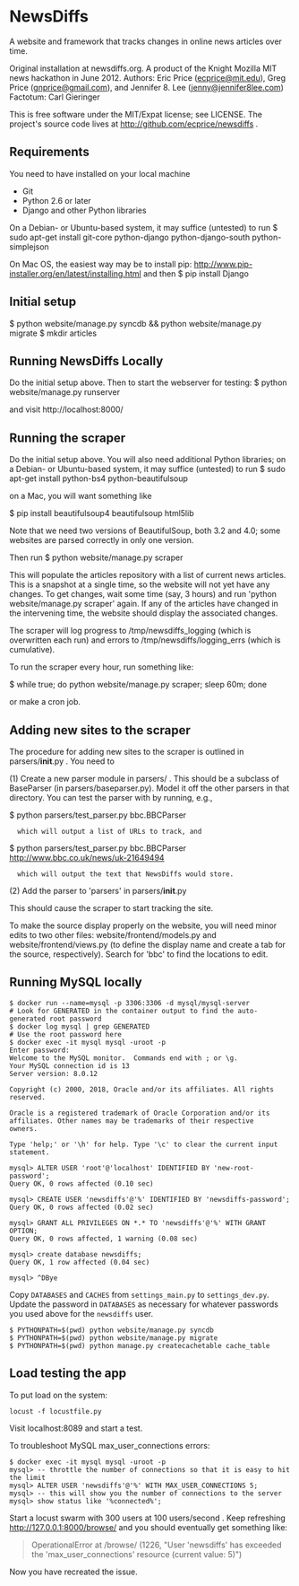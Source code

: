 NewsDiffs
==========

A website and framework that tracks changes in online news articles over time.

Original installation at newsdiffs.org.
A product of the Knight Mozilla MIT news hackathon in June 2012.
Authors: Eric Price (ecprice@mit.edu), Greg Price (gnprice@gmail.com),
 and Jennifer 8. Lee (jenny@jennifer8lee.com)
Factotum: Carl Gieringer

This is free software under the MIT/Expat license; see LICENSE.
The project's source code lives at http://github.com/ecprice/newsdiffs .


Requirements
------------

You need to have installed on your local machine
* Git
* Python 2.6 or later
* Django and other Python libraries

On a Debian- or Ubuntu-based system, it may suffice (untested) to run
  $ sudo apt-get install git-core python-django python-django-south python-simplejson

On Mac OS, the easiest way may be to install pip:
  http://www.pip-installer.org/en/latest/installing.html
and then
  $ pip install Django


Initial setup
-------------

  $ python website/manage.py syncdb && python website/manage.py migrate
  $ mkdir articles


Running NewsDiffs Locally
-------------------------

Do the initial setup above.  Then to start the webserver for testing:
  $ python website/manage.py runserver

and visit http://localhost:8000/


Running the scraper
-------------------

Do the initial setup above.  You will also need additional Python
libraries; on a Debian- or Ubuntu-based system, it may suffice
(untested) to run
  $ sudo apt-get install python-bs4 python-beautifulsoup

on a Mac, you will want something like

 $ pip install beautifulsoup4 beautifulsoup html5lib

Note that we need two versions of BeautifulSoup, both 3.2 and 4.0;
some websites are parsed correctly in only one version.

Then run
  $ python website/manage.py scraper

This will populate the articles repository with a list of current news
articles.  This is a snapshot at a single time, so the website will
not yet have any changes. To get changes, wait some time (say, 3
hours) and run 'python website/manage.py scraper' again.  If any of
the articles have changed in the intervening time, the website should
display the associated changes.

The scraper will log progress to /tmp/newsdiffs_logging (which is
overwritten each run) and errors to /tmp/newsdiffs/logging_errs (which
is cumulative).

To run the scraper every hour, run something like:

 $ while true; do python website/manage.py scraper; sleep 60m; done

or make a cron job.

Adding new sites to the scraper
-------------------------------

The procedure for adding new sites to the scraper is outlined in
parsers/__init__.py .  You need to

  (1) Create a new parser module in parsers/ .  This should be a
      subclass of BaseParser (in parsers/baseparser.py).  Model it off
      the other parsers in that directory.  You can test the parser
      with by running, e.g.,

$ python parsers/test_parser.py bbc.BBCParser

      which will output a list of URLs to track, and

$ python parsers/test_parser.py bbc.BBCParser http://www.bbc.co.uk/news/uk-21649494

      which will output the text that NewsDiffs would store.

  (2) Add the parser to 'parsers' in parsers/__init__.py

This should cause the scraper to start tracking the site.

To make the source display properly on the website, you will need
minor edits to two other files: website/frontend/models.py and
website/frontend/views.py (to define the display name and create a tab
for the source, respectively).  Search for 'bbc' to find the locations
to edit.


Running MySQL locally
----------------------------------------------
```
$ docker run --name=mysql -p 3306:3306 -d mysql/mysql-server
# Look for GENERATED in the container output to find the auto-generated root password
$ docker log mysql | grep GENERATED
# Use the root password here
$ docker exec -it mysql mysql -uroot -p
Enter password:
Welcome to the MySQL monitor.  Commands end with ; or \g.
Your MySQL connection id is 13
Server version: 8.0.12

Copyright (c) 2000, 2018, Oracle and/or its affiliates. All rights reserved.

Oracle is a registered trademark of Oracle Corporation and/or its
affiliates. Other names may be trademarks of their respective
owners.

Type 'help;' or '\h' for help. Type '\c' to clear the current input statement.

mysql> ALTER USER 'root'@'localhost' IDENTIFIED BY 'new-root-password';
Query OK, 0 rows affected (0.10 sec)

mysql> CREATE USER 'newsdiffs'@'%' IDENTIFIED BY 'newsdiffs-password';
Query OK, 0 rows affected (0.02 sec)

mysql> GRANT ALL PRIVILEGES ON *.* TO 'newsdiffs'@'%' WITH GRANT OPTION;
Query OK, 0 rows affected, 1 warning (0.08 sec)

mysql> create database newsdiffs;
Query OK, 1 row affected (0.04 sec)

mysql> ^DBye
```

Copy `DATABASES` and `CACHES` from `settings_main.py` to `settings_dev.py`.  Update the password in `DATABASES` as 
necessary for whatever passwords you used above for the `newsdiffs` user.

```
$ PYTHONPATH=$(pwd) python website/manage.py syncdb
$ PYTHONPATH=$(pwd) python website/manage.py migrate
$ PYTHONPATH=$(pwd) python manage.py createcachetable cache_table
```

Load testing the app
--------------------

To put load on the system:

```
locust -f locustfile.py
```

Visit localhost:8089 and start a test.

To troubleshoot MySQL max_user_connections errors:

```
$ docker exec -it mysql mysql -uroot -p
mysql> -- throttle the number of connections so that it is easy to hit the limit
mysql> ALTER USER 'newsdiffs'@'%' WITH MAX_USER_CONNECTIONS 5;
mysql> -- this will show you the number of connections to the server
mysql> show status like '%connected%';
```
Start a locust swarm with 300 users at 100 users/second .  Keep refreshing http://127.0.0.1:8000/browse/
and you should eventually get something like:

> OperationalError at /browse/
>   (1226, "User 'newsdiffs' has exceeded the 'max_user_connections' resource (current value: 5)")

Now you have recreated the issue.